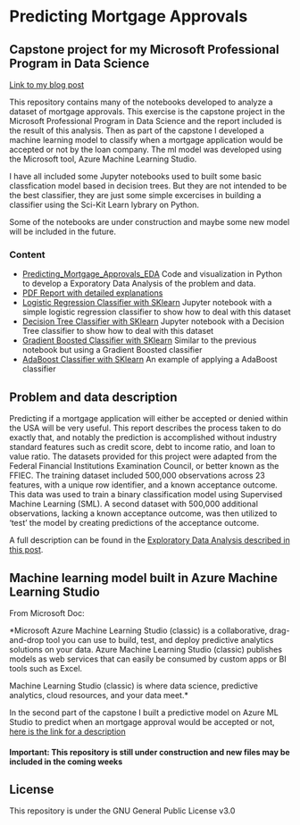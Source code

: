 # Predicting Mortgage Approvals
## Capstone project for my Microsoft Professional Program in Data Science 
[Link to my blog post](https://medium.com/analytics-vidhya/predicting-mortgage-approvals-data-analysis-and-prediction-with-azure-ml-studio-part-1-8629d2f938a8
)

This repository contains many of the notebooks developed to analyze a dataset of mortgage approvals. This exercise is the capstone project in the Microsoft Professional Program in Data Science and the report included is the result of this analysis. Then as part of the capstone I developed a machine learning model to classify when a mortgage application would be accepted or not by the loan company. The ml model was developed using the Microsoft tool, Azure Machine Learning Studio.

I have all included some Jupyter notebooks used to built some basic classfication model based in decision trees. But they are not intended to be the best classifier, they are just some simple excercises in building a classifier using the Sci-Kit Learn lybrary on Python.

Some of the notebooks are under construction and maybe some new model will be included in the future.

### Content
- [Predicting_Mortgage_Approvals_EDA](https://github.com/edumunozsala/Predicting_Mortgage_Approvals/blob/master/Predicting_Mortgage_Approvals_EDA.ipynb)
    Code and visualization in Python to develop a Exporatory Data Analysis of the problem and data. 
- [PDF Report with detailed explanations](https://github.com/edumunozsala/Predicting_Mortgage_Approvals/blob/master/Report%20Challenge%203.pdf)
- [Logistic Regression Classifier with SKlearn](https://github.com/edumunozsala/Predicting_Mortgage_Approvals/blob/master/Capstone%20MS%20in%20DS%20Logistic%20Regression.ipynb)
    Jupyter notebook with a simple logistic regression classifier to show how to deal with this dataset 
- [Decision Tree Classifier with SKlearn](https://github.com/edumunozsala/Predicting_Mortgage_Approvals/blob/master/Capstone%20MS%20in%20DS%20Decision%20Tree.ipynb)
    Jupyter notebook with a Decision Tree classifier to show how to deal with this dataset
- [Gradient Boosted Classifier with SKlearn](https://github.com/edumunozsala/Predicting_Mortgage_Approvals/blob/master/Capstone%20MS%20in%20DS%20Gradient%20Boosted%20Decision%20Tree.ipynb)
    Similar to the previous notebook but using a Gradient Boosted classifier
- [AdaBoost Classifier with SKlearn](https://github.com/edumunozsala/Predicting_Mortgage_Approvals/blob/master/Capstone%20MS%20in%20DS%20Boosted%20Decision%20Tree.ipynb])
    An example of applying a AdaBoost classifier

## Problem and data description
Predicting if a mortgage application will either be accepted or denied within the USA will be very useful. This report describes the process taken to do exactly that, and notably the prediction is accomplished without industry standard features such as credit score, debt to income ratio, and loan to value ratio. The datasets provided for this project were adapted from the Federal Financial Institutions Examination Council, or better known as the FFIEC. The training dataset included 500,000 observations across 23 features, with a unique row identifier, and a known acceptance outcome. This data was used to train a binary classification model using Supervised Machine Learning (SML). A second dataset with 500,000 additional observations, lacking a known acceptance outcome, was then utilized to ‘test’ the model by creating predictions of the acceptance outcome.

A full description can be found in the [Exploratory Data Analysis described in this post](https://medium.com/analytics-vidhya/predicting-mortgage-approvals-data-analysis-and-prediction-with-azure-ml-studio-part-1-8629d2f938a8).

## Machine learning model built in Azure Machine Learning Studio
From Microsoft Doc:

*Microsoft Azure Machine Learning Studio (classic) is a collaborative, drag-and-drop tool you can use to build, test, and deploy predictive analytics solutions on your data. Azure Machine Learning Studio (classic) publishes models as web services that can easily be consumed by custom apps or BI tools such as Excel.

Machine Learning Studio (classic) is where data science, predictive analytics, cloud resources, and your data meet.*

In the second part of the capstone I built a predictive model on Azure ML Studio to predict when an mortgage approval would be accepted or not, [here is the link for a description](https://medium.com/analytics-vidhya/predicting-mortgage-approvals-data-analysis-and-prediction-with-azure-ml-studio-part-2-2c190e83c9f4)

#### Important: This repository is still under construction and new files may be included in the coming weeks

## License
This repository is under the GNU General Public License v3.0